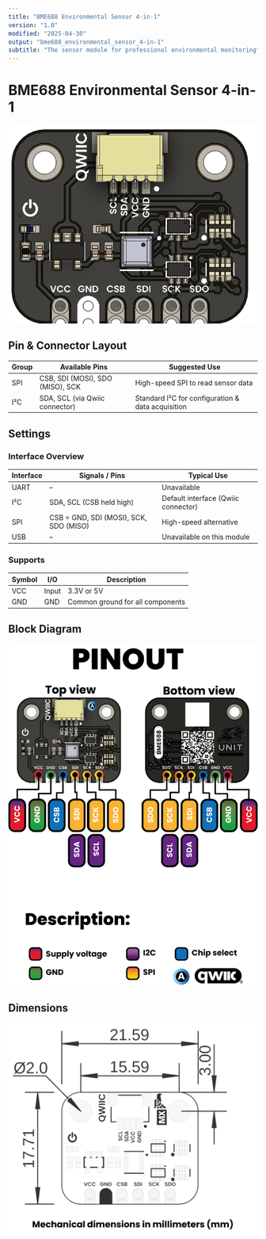 ```yaml
---
title: "BME688 Environmental Sensor 4-in-1"
version: "1.0"
modified: "2025-04-30"
output: "bme688_environmental_sensor_4-in-1"
subtitle: "The sensor module for professional environmental monitoring"
---
```


<!--
# README_TEMPLATE.md
This file serves as an input to generate a datasheet-style technical PDF.
Fill in each section without deleting or modifying the existing headings.
-->

# BME688 Environmental Sensor 4-in-1

![Product](../../hardware/resources/unit_top_v_1_0_0_bme688_enviromental_sensor_4_in_1.png) 




## Pin & Connector Layout

| Group     | Available Pins                                 | Suggested Use                                     |
|-----------|------------------------------------------------|---------------------------------------------------|
| SPI       | CSB, SDI (MOSI), SDO (MISO), SCK               | High-speed SPI to read sensor data                |
| I²C       | SDA, SCL (via Qwiic connector)                 | Standard I²C for configuration & data acquisition |

## Settings

### Interface Overview

| Interface | Signals / Pins                          | Typical Use                          |
|-----------|-----------------------------------------|--------------------------------------|
| UART      | –                                       | Unavailable                          |
| I²C       | SDA, SCL  (CSB held high)               | Default interface (Qwiic connector)  |
| SPI       | CSB = GND, SDI (MOSI), SCK, SDO (MISO)  | High-speed alternative               |
| USB       | –                                       | Unavailable on this module           |

### Supports

| Symbol | I/O         | Description                        |
|--------|-------------|------------------------------------|
| VCC    | Input       | 3.3V or 5V                         |
| GND    | GND         | Common ground for all components   |


## Block Diagram

![Function diagram](../../hardware/resources/unit_pinout_v_0_0_1_ue0095_bm3688_4_in_1_en.png) <!-- FILL HERE: replace image if needed -->

## Dimensions

![Dimensions](../../hardware/resources/unit_dimension_v_1_0_0_bme688_environmental_sensor_4_in_1.png) <!-- FILL HERE: replace image if needed -->
